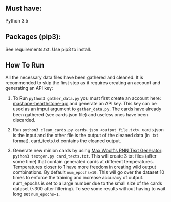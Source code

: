 ## Must have:
 
Python 3.5

## Packages (pip3):

See requirements.txt. Use pip3 to install.

## How To Run

All the necessary data files have been gathered and cleaned. It is recommended to skip the first step as it requires creating an account and generating an API key:

1. To Run `python3 gather_data.py` you must first create an account here: [mashape-hearthstone-api](https://market.mashape.com/omgvamp/hearthstone) and generate an API key. This key can be used as an imput argument to `gather_data.py`. The cards have already been gathered (see cards.json file) and useless ones have been discarded.

2. Run `python3 clean_cards.py cards.json <output_file.txt>`. cards.json is the input and the other file is the output of the cleaned data (in .txt format). card_texts.txt contains the cleaned output.

3. Generate new minion cards by using [Max Woolf's RNN Text Generator](https://github.com/minimaxir/textgenrnn): `python3 textgen.py card_texts.txt`. This will create 3 txt files (after some time) that contain generated cards at different temperatures. Temperatures closer to 1 have more freedom in creating wild output combinations. By default `num_epochs=10`. This will go over the dataset 10 times to enforce the training and increase accuracy of output. num_epochs is set to a large number due to the small size of the cards dataset (~300 after filtering). To see some results without having to wait long set `num_epochs=1`.

